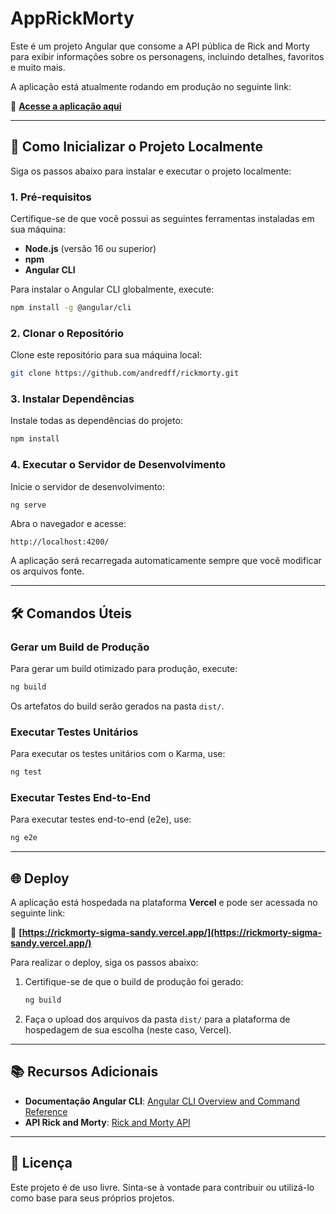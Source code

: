 # AppRickMorty

Este é um projeto Angular que consome a API pública de Rick and Morty para exibir informações sobre os personagens, incluindo detalhes, favoritos e muito mais.

A aplicação está atualmente rodando em produção no seguinte link:

🔗 **[Acesse a aplicação aqui](https://rickmorty-sigma-sandy.vercel.app/)**

---

## 🚀 Como Inicializar o Projeto Localmente

Siga os passos abaixo para instalar e executar o projeto localmente:

### **1. Pré-requisitos**

Certifique-se de que você possui as seguintes ferramentas instaladas em sua máquina:
- **Node.js** (versão 16 ou superior)
- **npm** 
- **Angular CLI** 

Para instalar o Angular CLI globalmente, execute:
```bash
npm install -g @angular/cli
```

### **2. Clonar o Repositório**

Clone este repositório para sua máquina local:
```bash
git clone https://github.com/andredff/rickmorty.git
```

### **3. Instalar Dependências**

Instale todas as dependências do projeto:
```bash
npm install
```

### **4. Executar o Servidor de Desenvolvimento**

Inicie o servidor de desenvolvimento:
```bash
ng serve
```

Abra o navegador e acesse:
```
http://localhost:4200/
```

A aplicação será recarregada automaticamente sempre que você modificar os arquivos fonte.

---

## 🛠️ Comandos Úteis

### **Gerar um Build de Produção**

Para gerar um build otimizado para produção, execute:
```bash
ng build
```

Os artefatos do build serão gerados na pasta `dist/`.

### **Executar Testes Unitários**

Para executar os testes unitários com o Karma, use:
```bash
ng test
```

### **Executar Testes End-to-End**

Para executar testes end-to-end (e2e), use:
```bash
ng e2e
```

---

## 🌐 Deploy

A aplicação está hospedada na plataforma **Vercel** e pode ser acessada no seguinte link:

🔗 **[https://rickmorty-sigma-sandy.vercel.app/](https://rickmorty-sigma-sandy.vercel.app/)**

Para realizar o deploy, siga os passos abaixo:

1. Certifique-se de que o build de produção foi gerado:
   ```bash
   ng build
   ```

2. Faça o upload dos arquivos da pasta `dist/` para a plataforma de hospedagem de sua escolha (neste caso, Vercel).

---

## 📚 Recursos Adicionais

- **Documentação Angular CLI**: [Angular CLI Overview and Command Reference](https://angular.dev/tools/cli)
- **API Rick and Morty**: [Rick and Morty API](https://rickandmortyapi.com/)

---

## 📝 Licença

Este projeto é de uso livre. Sinta-se à vontade para contribuir ou utilizá-lo como base para seus próprios projetos.
